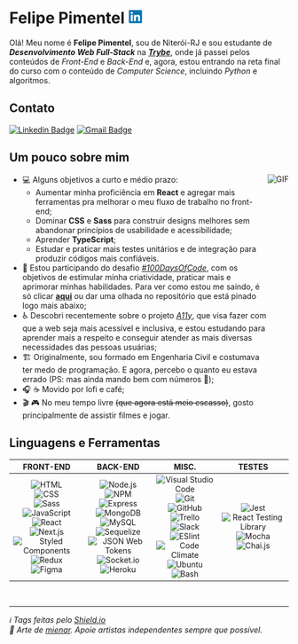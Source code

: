 # Felipe Pimentel <a href="https://www.linkedin.com/in/felipe-pimentel-web-dev/" target="_blank"><img height="25" src="https://raw.githubusercontent.com/devicons/devicon/7a4ca8aa871d6dca81691e018d31eed89cb70a76/icons/linkedin/linkedin-original.svg"></a>

Olá! Meu nome é **Felipe Pimentel**, sou de Niterói-RJ e sou estudante de ***Desenvolvimento Web Full-Stack*** na ***[Trybe](https://www.betrybe.com/)***, onde já passei pelos conteúdos de *Front-End* e *Back-End* e, agora, estou entrando na reta final do curso com o conteúdo de *Computer Science*, incluindo *Python* e algoritmos.

## Contato

[![Linkedin Badge](https://img.shields.io/badge/-LinkedIn-0A66C2?style=for-the-badge&logo=Linkedin&logoColor=white&link=https://www.linkedin.com/in/felipe-pimentel-web-dev/)](https://www.linkedin.com/in/felipe-pimentel-web-dev/)
[![Gmail Badge](https://img.shields.io/badge/-Email-EA4335?style=for-the-badge&logo=Gmail&logoColor=white&link=mailto:lipe.pimentel89@gmail.com)](mailto:lipe.pimentel89@gmail.com)

## Um pouco sobre mim

<a href="https://mienar.tumblr.com/post/629253134272921600/all-these-late-nights-instagram-twitter-shop" target="_blank"><img align="right" height=400 alt="GIF" src="https://64.media.tumblr.com/fe6d6866c5f3902586116f472a2ab20f/921683666be3fa68-8a/s540x810/90260b81c89a1cc7d3f0bdabf9096d7530e3f83d.gifv" /></a>

- 💻 Alguns objetivos a curto e médio prazo:
  - Aumentar minha proficiência em **React** e agregar mais ferramentas pra melhorar o meu fluxo de trabalho no front-end;
  - Dominar **CSS** e **Sass** para construir designs melhores sem abandonar princípios de usabilidade e acessibilidade;
  - Aprender **TypeScript**;
  - Estudar e praticar mais testes unitários e de integração para produzir códigos mais confiáveis.
- 💯 Estou participando do desafio <a href="https://www.100daysofcode.com" target="_blank">*#100DaysOfCode*</a>, com os objetivos de estimular minha criatividade, praticar mais e aprimorar minhas habilidades. Para ver como estou me saindo, é só clicar <a href="https://100-days-of-code-felipe-pimentel.vercel.app" target="_blank">**aqui**</a> ou dar uma olhada no repositório que está pinado logo mais abaixo;
- ♿ Descobri recentemente sobre o projeto <a href="https://www.a11yproject.com" target="_blank">*A11y*</a>, que visa fazer com que a web seja mais acessível e inclusiva, e estou estudando para aprender mais a respeito e conseguir atender as mais diversas necessidades das pessoas usuárias;
- :building_construction: Originalmente, sou formado em Engenharia Civil e costumava ter medo de programação. E agora, percebo o quanto eu estava errado (PS: mas ainda mando bem com números 🔢);
- 🎧 ☕ Movido por lofi e café;
- 🎬 🎮 No meu tempo livre ~~(que agora está meio escasso)~~, gosto principalmente de assistir filmes e jogar.

## Linguagens e Ferramentas

<table align=center>
  <thead>
    <th>FRONT-END</th>
    <th>BACK-END</th>
    <th>MISC.</th>
    <th>TESTES</th>
  </thead>
  <tbody>
    <td align=center>
      <img src="https://img.shields.io/badge/html5-E34F26.svg?style=for-the-badge&logo=html5&logoColor=white" alt="HTML"><br>
      <img src="https://img.shields.io/badge/css3-1572B6.svg?style=for-the-badge&logo=css3&logoColor=white" alt="CSS"><br>
      <img src="https://img.shields.io/badge/sass-CC6699.svg?style=for-the-badge&logo=sass&logoColor=white" alt="Sass"><br>
      <img src="https://img.shields.io/badge/javascript-333.svg?style=for-the-badge&logo=javascript&logoColor=F7DF1E" alt="JavaScript"><br>
      <img src="https://img.shields.io/badge/react-222.svg?style=for-the-badge&logo=react&logoColor=61DAFB" alt="React"><br>
      <img src="https://img.shields.io/badge/next.js-000000.svg?style=for-the-badge&logo=nextdotjs&logoColor=white" alt="Next.js"><br>
      <img src="https://img.shields.io/badge/styled%20components-DB7093.svg?style=for-the-badge&logo=styled-components&logoColor=white" alt="Styled Components"><br>
      <img src="https://img.shields.io/badge/redux-764ABC.svg?style=for-the-badge&logo=redux&logoColor=white" alt="Redux"><br>
      <img src="https://img.shields.io/badge/figma-F24E1E.svg?style=for-the-badge&logo=figma&logoColor=white" alt="Figma">
    </td>
    <td align=center>
      <img src="https://img.shields.io/badge/node.js-339933.svg?style=for-the-badge&logo=nodedotjs&logoColor=white" alt="Node.js"><br>
      <img src="https://img.shields.io/badge/npm-CB3837.svg?style=for-the-badge&logo=npm&logoColor=white" alt="NPM"><br>
      <img src="https://img.shields.io/badge/express-000000.svg?style=for-the-badge&logo=express&logoColor=white" alt="Express"><br>
      <img src="https://img.shields.io/badge/mongoDB-47A248.svg?style=for-the-badge&logo=mongodb&logoColor=white" alt="MongoDB"><br>
      <img src="https://img.shields.io/badge/mysql-4479A1.svg?style=for-the-badge&logo=mysql&logoColor=white" alt="MySQL"><br>
      <img src="https://img.shields.io/badge/sequelize-52B0E7.svg?style=for-the-badge&logo=sequelize&logoColor=white" alt="Sequelize"><br>
      <img src="https://img.shields.io/badge/jwt-000.svg?style=for-the-badge&logo=jsonwebtokens&logoColor=white" alt="JSON Web Tokens"><br>
      <img src="https://img.shields.io/badge/socket.io-010101.svg?style=for-the-badge&logo=socketdotio&logoColor=white" alt="Socket.io"><br>
      <img src="https://img.shields.io/badge/heroku-430098.svg?style=for-the-badge&logo=heroku&logoColor=white" alt="Heroku">
    </td>
    <td align=center>
      <img src="https://img.shields.io/badge/vs%20code-007ACC.svg?style=for-the-badge&logo=visualstudiocode&logoColor=white" alt="Visual Studio Code"><br>
      <img src="https://img.shields.io/badge/git-F05032.svg?style=for-the-badge&logo=git&logoColor=white" alt="Git"><br>
      <img src="https://img.shields.io/badge/github-181717.svg?style=for-the-badge&logo=github&logoColor=white" alt="GitHub"><br>
      <img src="https://img.shields.io/badge/trello-0052CC.svg?style=for-the-badge&logo=trello&logoColor=white" alt="Trello"><br>
      <img src="https://img.shields.io/badge/slack-4A154B.svg?style=for-the-badge&logo=slack&logoColor=white" alt="Slack"><br>
      <img src="https://img.shields.io/badge/eslint-4B32C3.svg?style=for-the-badge&logo=eslint&logoColor=white" alt="ESlint"><br>
      <img src="https://img.shields.io/badge/code%20climate-000.svg?style=for-the-badge&logo=codeclimate&logoColor=white" alt="Code Climate"><br>
      <img src="https://img.shields.io/badge/ubuntu-E95420.svg?style=for-the-badge&logo=ubuntu&logoColor=white" alt="Ubuntu"><br>
      <img src="https://img.shields.io/badge/bash-4EAA25.svg?style=for-the-badge&logo=gnubash&logoColor=white" alt="Bash">
    </td>
    <td align=center>
      <img src="https://img.shields.io/badge/jest-C21325.svg?style=for-the-badge&logo=jest&logoColor=white" alt="Jest"><br>
      <img src="https://img.shields.io/badge/testing%20library-E33332.svg?style=for-the-badge&logo=testinglibrary&logoColor=white" alt="React Testing Library"><br>
      <img src="https://img.shields.io/badge/mocha-8D6748.svg?style=for-the-badge&logo=mocha&logoColor=white" alt="Mocha"><br>
      <img src="https://img.shields.io/badge/chai-A30701.svg?style=for-the-badge&logo=chai&logoColor=white" alt="Chai.js">
    </td>
  </tbody>
</table>

<br>

---

*:information_source: Tags feitas pelo <a href="https://shields.io" target="_blank">Shield.io</a>*<br>
*:art: Arte de <a href="https://mienar.com" target="_blank">mienar</a>. Apoie artistas independentes sempre que possível.*
